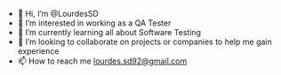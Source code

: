 - 👋 Hi, I’m @LourdesSD
- 👀 I’m interested in working as a QA Tester
- 🌱 I’m currently learning all about Software Testing
- 💞️ I’m looking to collaborate on projects or companies to help me gain experience
- 📫 How to reach me lourdes.sd92@gmail.com

<!---
LourdesSD/LourdesSD is a ✨ special ✨ repository because its `README.md` (this file) appears on your GitHub profile.
You can click the Preview link to take a look at your changes.
--->
